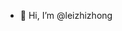 - 👋 Hi, I’m @leizhizhong
<!---
leizhizhong/leizhizhong is a ✨ special ✨ repository because its `README.md` (this file) appears on your GitHub profile.
You can click the Preview link to take a look at your changes.
--->
